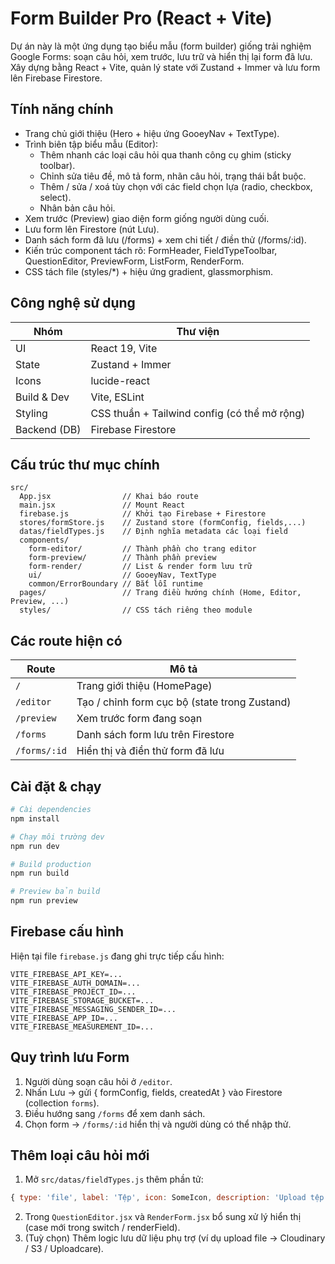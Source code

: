 # Form Builder Pro (React + Vite)

Dự án này là một ứng dụng tạo biểu mẫu (form builder) giống trải nghiệm Google Forms: soạn câu hỏi, xem trước, lưu trữ và hiển thị lại form đã lưu. Xây dựng bằng React + Vite, quản lý state với Zustand + Immer và lưu form lên Firebase Firestore.

## Tính năng chính
- Trang chủ giới thiệu (Hero + hiệu ứng GooeyNav + TextType).
- Trình biên tập biểu mẫu (Editor):
  - Thêm nhanh các loại câu hỏi qua thanh công cụ ghim (sticky toolbar).
  - Chỉnh sửa tiêu đề, mô tả form, nhãn câu hỏi, trạng thái bắt buộc.
  - Thêm / sửa / xoá tùy chọn với các field chọn lựa (radio, checkbox, select).
  - Nhân bản câu hỏi.
- Xem trước (Preview) giao diện form giống người dùng cuối.
- Lưu form lên Firestore (nút Lưu).
- Danh sách form đã lưu (/forms) + xem chi tiết / điền thử (/forms/:id).
- Kiến trúc component tách rõ: FormHeader, FieldTypeToolbar, QuestionEditor, PreviewForm, ListForm, RenderForm.
- CSS tách file (styles/*) + hiệu ứng gradient, glassmorphism.

## Công nghệ sử dụng
| Nhóm | Thư viện |
|------|----------|
| UI | React 19, Vite |
| State | Zustand + Immer |
| Icons | lucide-react |
| Build & Dev | Vite, ESLint |
| Styling | CSS thuần + Tailwind config (có thể mở rộng) |
| Backend (DB) | Firebase Firestore |

## Cấu trúc thư mục chính
```
src/
  App.jsx                // Khai báo route
  main.jsx               // Mount React
  firebase.js            // Khởi tạo Firebase + Firestore
  stores/formStore.js    // Zustand store (formConfig, fields,...)
  datas/fieldTypes.js    // Định nghĩa metadata các loại field
  components/
    form-editor/         // Thành phần cho trang editor
    form-preview/        // Thành phần preview
    form-render/         // List & render form lưu trữ
    ui/                  // GooeyNav, TextType
    common/ErrorBoundary // Bắt lỗi runtime
  pages/                 // Trang điều hướng chính (Home, Editor, Preview, ...)
  styles/                // CSS tách riêng theo module
```

## Các route hiện có
| Route | Mô tả |
|-------|------|
| `/` | Trang giới thiệu (HomePage) |
| `/editor` | Tạo / chỉnh form cục bộ (state trong Zustand) |
| `/preview` | Xem trước form đang soạn |
| `/forms` | Danh sách form lưu trên Firestore |
| `/forms/:id` | Hiển thị và điền thử form đã lưu |

## Cài đặt & chạy
```bash
# Cài dependencies
npm install

# Chạy môi trường dev
npm run dev

# Build production
npm run build

# Preview bản build
npm run preview
```

## Firebase cấu hình
Hiện tại file `firebase.js` đang ghi trực tiếp cấu hình:
```
VITE_FIREBASE_API_KEY=...
VITE_FIREBASE_AUTH_DOMAIN=...
VITE_FIREBASE_PROJECT_ID=...
VITE_FIREBASE_STORAGE_BUCKET=...
VITE_FIREBASE_MESSAGING_SENDER_ID=...
VITE_FIREBASE_APP_ID=...
VITE_FIREBASE_MEASUREMENT_ID=...
```

## Quy trình lưu Form
1. Người dùng soạn câu hỏi ở `/editor`.
2. Nhấn Lưu → gửi { formConfig, fields, createdAt } vào Firestore (collection `forms`).
3. Điều hướng sang `/forms` để xem danh sách.
4. Chọn form → `/forms/:id` hiển thị và người dùng có thể nhập thử.

## Thêm loại câu hỏi mới
1. Mở `src/datas/fieldTypes.js` thêm phần tử:
```js
{ type: 'file', label: 'Tệp', icon: SomeIcon, description: 'Upload tệp' }
```
2. Trong `QuestionEditor.jsx` và `RenderForm.jsx` bổ sung xử lý hiển thị (case mới trong switch / renderField).
3. (Tuỳ chọn) Thêm logic lưu dữ liệu phụ trợ (ví dụ upload file → Cloudinary / S3 / Uploadcare).

